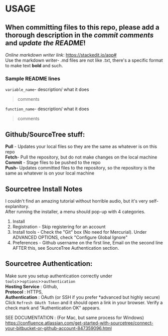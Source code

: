 # USAGE
## When committing files to this repo, please add a thorough description in the *commit comments* and *update the README*!
*Online markdown writer link*: https://stackedit.io/app# \
Use the markdown writer- .md files are not like .txt, there's a specific format to make text **bold** and such.

### Sample README lines

`variable_name`- description/ what it does
> comments

`function_name`- description/ what it does
> comments

## Github/SourceTree stuff:
**Pull** - Updates your local files so they are the same as whatever is on this repo \
**Fetch**- Pull the repository, but do not make changes on the local machine \
**Commit** - Stage files to be pushed to the repo \
**Push-** Updates committed files to the repository, so the repository is the same as whatever is on your local machine

## Sourcetree Install Notes
I couldn't find an amazing tutorial without horrible audio, but it's very self-explanitory. \
After running the installer, a menu should pop-up with 4 categories. 
1. Install
2. Registration - Skip registering for an account
3. Install tools - Check the "Git" box (No need for Mercurial). Under ADVANCED OPTIONS, check "Configure Global Ignore"
4. Preferences - Github username on the first line, Email on the second line
AFTER this, see SourceTree Authentication section.

## Sourcetree Authentication:
Make sure you setup authentication correctly under `tools`>>`options`>>`authentication` \
**Hosting Service** : Github, \
**Protocol** : HTTPS, \
**Authentication** : OAuth (or SSH if you prefer *advanced but highly secure) \
Click `Refresh OAuth Token` and it should open a link in your browser. Verify a check mark and "Authentication OK" appears.

SEE DOCUMENTATION : (For Mac, but same process for Windows) https://confluence.atlassian.com/get-started-with-sourcetree/connect-your-bitbucket-or-github-account-847359096.html
